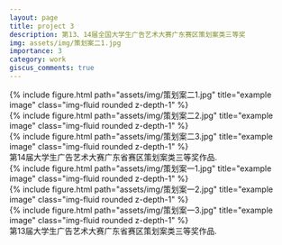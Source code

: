 ```yaml
---
layout: page
title: project 3
description: 第13、14届全国大学生广告艺术大赛广东赛区策划案类三等奖
img: assets/img/策划案二1.jpg
importance: 3
category: work
giscus_comments: true
---
```


<div class="row">
    <div class="col-sm mt-3 mt-md-0">
        {% include figure.html path="assets/img/策划案二1.jpg" title="example image" class="img-fluid rounded z-depth-1" %}
    </div>
    <div class="col-sm mt-3 mt-md-0">
        {% include figure.html path="assets/img/策划案二2.jpg" title="example image" class="img-fluid rounded z-depth-1" %}
    </div>
    <div class="col-sm mt-3 mt-md-0">
        {% include figure.html path="assets/img/策划案二3.jpg" title="example image" class="img-fluid rounded z-depth-1" %}
    </div>
</div>
<div class="caption">
    第14届大学生广告艺术大赛广东省赛区策划案类三等奖作品. 
</div>

<div class="row">
    <div class="col-sm mt-3 mt-md-0">
        {% include figure.html path="assets/img/策划案一1.jpg" title="example image" class="img-fluid rounded z-depth-1" %}
    </div>
    <div class="col-sm mt-3 mt-md-0">
        {% include figure.html path="assets/img/策划案一2.jpg" title="example image" class="img-fluid rounded z-depth-1" %}
    </div>
    <div class="col-sm mt-3 mt-md-0">
        {% include figure.html path="assets/img/策划案一3.jpg" title="example image" class="img-fluid rounded z-depth-1" %}
    </div>
</div>
<div class="caption">
    第13届大学生广告艺术大赛广东省赛区策划案类三等奖作品. 
</div>
